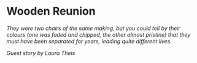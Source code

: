 Wooden Reunion
==============


*They were two chairs of the same making, but you could tell by their colours (one was faded and chipped, the other almost pristine) that they must have been separated for years, leading quite different lives.*

*Guest story by Laura Theis*